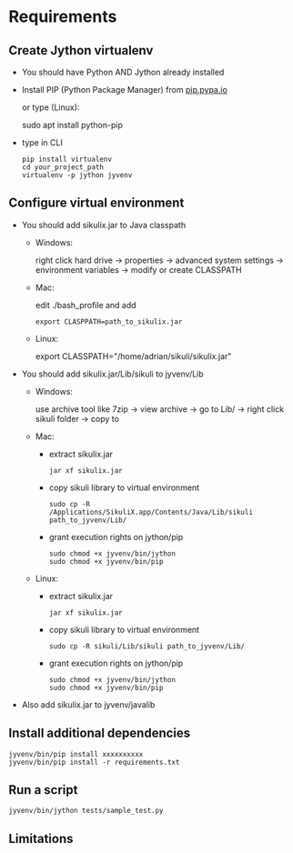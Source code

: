 Requirements
============

Create Jython virtualenv
------------------------

- You should have Python AND Jython already installed
- Install PIP (Python Package Manager) from [pip.pypa.io](https://pip.pypa.io/en/stable/installing/)

  or type (Linux):

    sudo apt install python-pip

- type in CLI

      pip install virtualenv
      cd your_project_path
      virtualenv -p jython jyvenv

Configure virtual environment
-----------------------------


- You should add sikulix.jar to Java classpath
  - Windows:

    right click hard drive -> properties -> advanced system settings -> environment variables -> modify or create CLASSPATH

  - Mac:

    edit ./bash_profile and add

        export CLASPPATH=path_to_sikulix.jar

  - Linux:

    export CLASSPATH="/home/adrian/sikuli/sikulix.jar"


- You should add sikulix.jar/Lib/sikuli to jyvenv/Lib
  - Windows:

    use archive tool like 7zip -> view archive -> go to Lib/ -> right click sikuli folder -> copy to

  - Mac:
    - extract sikulix.jar

          jar xf sikulix.jar

    - copy sikuli library to virtual environment

          sudo cp -R /Applications/SikuliX.app/Contents/Java/Lib/sikuli path_to_jyvenv/Lib/

    - grant execution rights on jython/pip

          sudo chmod +x jyvenv/bin/jython
          sudo chmod +x jyvenv/bin/pip

  - Linux:

    - extract sikulix.jar

          jar xf sikulix.jar

    - copy sikuli library to virtual environment

          sudo cp -R sikuli/Lib/sikuli path_to_jyvenv/Lib/

    - grant execution rights on jython/pip

          sudo chmod +x jyvenv/bin/jython
          sudo chmod +x jyvenv/bin/pip

- Also add sikulix.jar to jyvenv/javalib


Install additional dependencies
-------------------------------

    jyvenv/bin/pip install xxxxxxxxxx
    jyvenv/bin/pip install -r requirements.txt

Run a script
------------

    jyvenv/bin/jython tests/sample_test.py


Limitations
-----------
